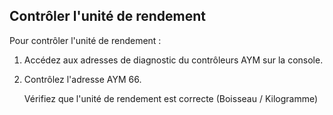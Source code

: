 Contrôler l'unité de rendement
-------------
Pour contrôler l'unité de rendement :
1. Accédez aux adresses de diagnostic du contrôleurs AYM sur la console.
2. Contrôlez l'adresse AYM 66. 
   
   Vérifiez que l'unité de rendement est correcte (Boisseau / Kilogramme)